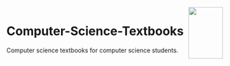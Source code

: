 <img align="right" width="80" height="120" src="https://github.com/cs-MohamedAyman/Computer-Science-Textbooks/blob/master/organizations-logos/textbook.jpg">

# Computer-Science-Textbooks
Computer science textbooks for computer science students.
